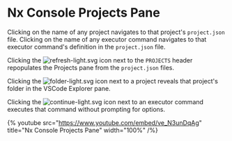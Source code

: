 # Nx Console Projects Pane

Clicking on the name of any project navigates to that project's `project.json` file. Clicking on the name of any executor command navigates to that executor command's definition in the `project.json` file.

Clicking the ![refresh-light.svg](./refresh-light.svg) icon next to the `PROJECTS` header repopulates the Projects pane from the `project.json` files.

Clicking the ![folder-light.svg](./folder-light.svg) icon next to a project reveals that project's folder in the VSCode Explorer pane.

Clicking the ![continue-light.svg](./continue-light.svg) icon next to an executor command executes that command without prompting for options.

{% youtube
src="https://www.youtube.com/embed/ve_N3unDqAg"
title="Nx Console Projects Pane"
width="100%" /%}
